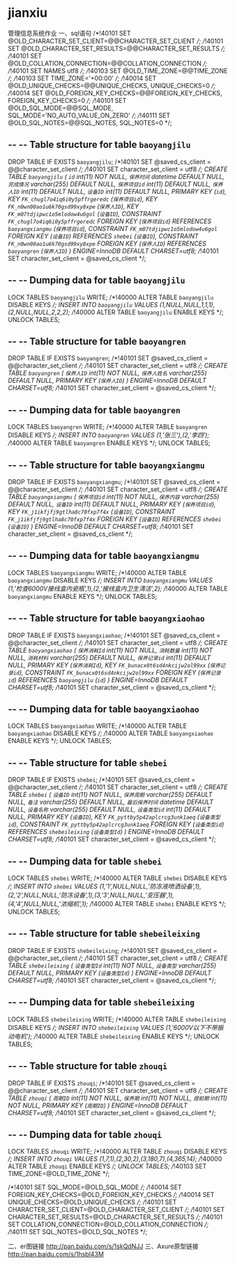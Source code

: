 # jianxiu
管理信息系统作业
一、sql语句
/*!40101 SET @OLD_CHARACTER_SET_CLIENT=@@CHARACTER_SET_CLIENT */;
/*!40101 SET @OLD_CHARACTER_SET_RESULTS=@@CHARACTER_SET_RESULTS */;
/*!40101 SET @OLD_COLLATION_CONNECTION=@@COLLATION_CONNECTION */;
/*!40101 SET NAMES utf8 */;
/*!40103 SET @OLD_TIME_ZONE=@@TIME_ZONE */;
/*!40103 SET TIME_ZONE='+00:00' */;
/*!40014 SET @OLD_UNIQUE_CHECKS=@@UNIQUE_CHECKS, UNIQUE_CHECKS=0 */;
/*!40014 SET @OLD_FOREIGN_KEY_CHECKS=@@FOREIGN_KEY_CHECKS, FOREIGN_KEY_CHECKS=0 */;
/*!40101 SET @OLD_SQL_MODE=@@SQL_MODE, SQL_MODE='NO_AUTO_VALUE_ON_ZERO' */;
/*!40111 SET @OLD_SQL_NOTES=@@SQL_NOTES, SQL_NOTES=0 */;

--
-- Table structure for table `baoyangjilu`
--

DROP TABLE IF EXISTS `baoyangjilu`;
/*!40101 SET @saved_cs_client     = @@character_set_client */;
/*!40101 SET character_set_client = utf8 */;
CREATE TABLE `baoyangjilu` (
  `id` int(11) NOT NULL,
  `保养时间` datetime DEFAULT NULL,
  `完成情况` varchar(255) DEFAULT NULL,
  `保养项目id` int(11) DEFAULT NULL,
  `保养人ID` int(11) DEFAULT NULL,
  `设备ID` int(11) DEFAULT NULL,
  PRIMARY KEY (`id`),
  KEY `FK_chugl7o4iq6i0y5pffrgeredc` (`保养项目id`),
  KEY `FK_n0wn00ao1u6k70gsd99xy8xpe` (`保养人ID`),
  KEY `FK_m07tdjipwc1o5mlodow4u6gol` (`设备ID`),
  CONSTRAINT `FK_chugl7o4iq6i0y5pffrgeredc` FOREIGN KEY (`保养项目id`) REFERENCES `baoyangxiangmu` (`保养项目id`),
  CONSTRAINT `FK_m07tdjipwc1o5mlodow4u6gol` FOREIGN KEY (`设备ID`) REFERENCES `shebei` (`设备ID`),
  CONSTRAINT `FK_n0wn00ao1u6k70gsd99xy8xpe` FOREIGN KEY (`保养人ID`) REFERENCES `baoyangren` (`保养人ID`)
) ENGINE=InnoDB DEFAULT CHARSET=utf8;
/*!40101 SET character_set_client = @saved_cs_client */;

--
-- Dumping data for table `baoyangjilu`
--

LOCK TABLES `baoyangjilu` WRITE;
/*!40000 ALTER TABLE `baoyangjilu` DISABLE KEYS */;
INSERT INTO `baoyangjilu` VALUES (1,NULL,NULL,1,1,1),(2,NULL,NULL,2,2,2);
/*!40000 ALTER TABLE `baoyangjilu` ENABLE KEYS */;
UNLOCK TABLES;

--
-- Table structure for table `baoyangren`
--

DROP TABLE IF EXISTS `baoyangren`;
/*!40101 SET @saved_cs_client     = @@character_set_client */;
/*!40101 SET character_set_client = utf8 */;
CREATE TABLE `baoyangren` (
  `保养人ID` int(11) NOT NULL,
  `保养人姓名` varchar(255) DEFAULT NULL,
  PRIMARY KEY (`保养人ID`)
) ENGINE=InnoDB DEFAULT CHARSET=utf8;
/*!40101 SET character_set_client = @saved_cs_client */;

--
-- Dumping data for table `baoyangren`
--

LOCK TABLES `baoyangren` WRITE;
/*!40000 ALTER TABLE `baoyangren` DISABLE KEYS */;
INSERT INTO `baoyangren` VALUES (1,'张三'),(2,'李四');
/*!40000 ALTER TABLE `baoyangren` ENABLE KEYS */;
UNLOCK TABLES;

--
-- Table structure for table `baoyangxiangmu`
--

DROP TABLE IF EXISTS `baoyangxiangmu`;
/*!40101 SET @saved_cs_client     = @@character_set_client */;
/*!40101 SET character_set_client = utf8 */;
CREATE TABLE `baoyangxiangmu` (
  `保养项目id` int(11) NOT NULL,
  `保养内容` varchar(255) DEFAULT NULL,
  `设备ID` int(11) DEFAULT NULL,
  PRIMARY KEY (`保养项目id`),
  KEY `FK_j1ikfjfj9gtlha8c70fxp7f4x` (`设备ID`),
  CONSTRAINT `FK_j1ikfjfj9gtlha8c70fxp7f4x` FOREIGN KEY (`设备ID`) REFERENCES `shebei` (`设备ID`)
) ENGINE=InnoDB DEFAULT CHARSET=utf8;
/*!40101 SET character_set_client = @saved_cs_client */;

--
-- Dumping data for table `baoyangxiangmu`
--

LOCK TABLES `baoyangxiangmu` WRITE;
/*!40000 ALTER TABLE `baoyangxiangmu` DISABLE KEYS */;
INSERT INTO `baoyangxiangmu` VALUES (1,'检查6000V接线盒内瓷瓶',1),(2,'接线盒内卫生清洁',2);
/*!40000 ALTER TABLE `baoyangxiangmu` ENABLE KEYS */;
UNLOCK TABLES;

--
-- Table structure for table `baoyangxiaohao`
--

DROP TABLE IF EXISTS `baoyangxiaohao`;
/*!40101 SET @saved_cs_client     = @@character_set_client */;
/*!40101 SET character_set_client = utf8 */;
CREATE TABLE `baoyangxiaohao` (
  `保养消耗Id` int(11) NOT NULL,
  `消耗数量` int(11) NOT NULL,
  `消耗材料` varchar(255) DEFAULT NULL,
  `保养记录id` int(11) DEFAULT NULL,
  PRIMARY KEY (`保养消耗Id`),
  KEY `FK_bunacx0t6sd4nkcijw2ol99xx` (`保养记录id`),
  CONSTRAINT `FK_bunacx0t6sd4nkcijw2ol99xx` FOREIGN KEY (`保养记录id`) REFERENCES `baoyangjilu` (`id`)
) ENGINE=InnoDB DEFAULT CHARSET=utf8;
/*!40101 SET character_set_client = @saved_cs_client */;

--
-- Dumping data for table `baoyangxiaohao`
--

LOCK TABLES `baoyangxiaohao` WRITE;
/*!40000 ALTER TABLE `baoyangxiaohao` DISABLE KEYS */;
/*!40000 ALTER TABLE `baoyangxiaohao` ENABLE KEYS */;
UNLOCK TABLES;

--
-- Table structure for table `shebei`
--

DROP TABLE IF EXISTS `shebei`;
/*!40101 SET @saved_cs_client     = @@character_set_client */;
/*!40101 SET character_set_client = utf8 */;
CREATE TABLE `shebei` (
  `设备ID` int(11) NOT NULL,
  `保养周期` varchar(255) DEFAULT NULL,
  `备注` varchar(255) DEFAULT NULL,
  `最后保养时间` datetime DEFAULT NULL,
  `设备名称` varchar(255) DEFAULT NULL,
  `设备类型id` int(11) DEFAULT NULL,
  PRIMARY KEY (`设备ID`),
  KEY `FK_pyttby5p42aplcrcg3unk1aeq` (`设备类型id`),
  CONSTRAINT `FK_pyttby5p42aplcrcg3unk1aeq` FOREIGN KEY (`设备类型id`) REFERENCES `shebeileixing` (`设备类型Id`)
) ENGINE=InnoDB DEFAULT CHARSET=utf8;
/*!40101 SET character_set_client = @saved_cs_client */;

--
-- Dumping data for table `shebei`
--

LOCK TABLES `shebei` WRITE;
/*!40000 ALTER TABLE `shebei` DISABLE KEYS */;
INSERT INTO `shebei` VALUES (1,'1',NULL,NULL,'防冻液喷洒设备',1),(2,'2',NULL,NULL,'防冻设备',1),(3,'3',NULL,NULL,'变压器',1),(4,'4',NULL,NULL,'浓缩机',1);
/*!40000 ALTER TABLE `shebei` ENABLE KEYS */;
UNLOCK TABLES;

--
-- Table structure for table `shebeileixing`
--

DROP TABLE IF EXISTS `shebeileixing`;
/*!40101 SET @saved_cs_client     = @@character_set_client */;
/*!40101 SET character_set_client = utf8 */;
CREATE TABLE `shebeileixing` (
  `设备类型Id` int(11) NOT NULL,
  `设备类型` varchar(255) DEFAULT NULL,
  PRIMARY KEY (`设备类型Id`)
) ENGINE=InnoDB DEFAULT CHARSET=utf8;
/*!40101 SET character_set_client = @saved_cs_client */;

--
-- Dumping data for table `shebeileixing`
--

LOCK TABLES `shebeileixing` WRITE;
/*!40000 ALTER TABLE `shebeileixing` DISABLE KEYS */;
INSERT INTO `shebeileixing` VALUES (1,'6000V以下不带振动电机');
/*!40000 ALTER TABLE `shebeileixing` ENABLE KEYS */;
UNLOCK TABLES;

--
-- Table structure for table `zhouqi`
--

DROP TABLE IF EXISTS `zhouqi`;
/*!40101 SET @saved_cs_client     = @@character_set_client */;
/*!40101 SET character_set_client = utf8 */;
CREATE TABLE `zhouqi` (
  `周期ID` int(11) NOT NULL,
  `保养期` int(11) NOT NULL,
  `提前期` int(11) NOT NULL,
  PRIMARY KEY (`周期ID`)
) ENGINE=InnoDB DEFAULT CHARSET=utf8;
/*!40101 SET character_set_client = @saved_cs_client */;

--
-- Dumping data for table `zhouqi`
--

LOCK TABLES `zhouqi` WRITE;
/*!40000 ALTER TABLE `zhouqi` DISABLE KEYS */;
INSERT INTO `zhouqi` VALUES (1,7,1),(2,30,2),(3,180,7),(4,365,14);
/*!40000 ALTER TABLE `zhouqi` ENABLE KEYS */;
UNLOCK TABLES;
/*!40103 SET TIME_ZONE=@OLD_TIME_ZONE */;

/*!40101 SET SQL_MODE=@OLD_SQL_MODE */;
/*!40014 SET FOREIGN_KEY_CHECKS=@OLD_FOREIGN_KEY_CHECKS */;
/*!40014 SET UNIQUE_CHECKS=@OLD_UNIQUE_CHECKS */;
/*!40101 SET CHARACTER_SET_CLIENT=@OLD_CHARACTER_SET_CLIENT */;
/*!40101 SET CHARACTER_SET_RESULTS=@OLD_CHARACTER_SET_RESULTS */;
/*!40101 SET COLLATION_CONNECTION=@OLD_COLLATION_CONNECTION */;
/*!40111 SET SQL_NOTES=@OLD_SQL_NOTES */;

二、er图链接
http://pan.baidu.com/s/1skQdNJJ
三、Axure原型链接
http://pan.baidu.com/s/1hsbl43M
